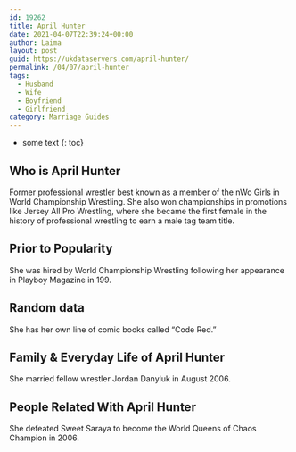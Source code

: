 ```yaml
---
id: 19262
title: April Hunter
date: 2021-04-07T22:39:24+00:00
author: Laima
layout: post
guid: https://ukdataservers.com/april-hunter/
permalink: /04/07/april-hunter
tags:
  - Husband
  - Wife
  - Boyfriend
  - Girlfriend
category: Marriage Guides
---
```


* some text
{: toc}


## Who is April Hunter
                  
                  
                  
Former professional wrestler best known as a member of the nWo Girls in World Championship Wrestling. She also won championships in promotions like Jersey All Pro Wrestling, where she became the first female in the history of professional wrestling to earn a male tag team title.
                  
              
            
              
            
                
                
                
## Prior to Popularity
                  
                  
                  
She was hired by World Championship Wrestling following her appearance in Playboy Magazine in 199.
                  
              
            
              
            
                
                
                
## Random data
                  
                  
                  
She has her own line of comic books called &#8220;Code Red.&#8221;
                  
              
            
              
            
                
                
                
## Family & Everyday Life of April Hunter
                  
                  
                  
She married fellow wrestler Jordan Danyluk in August 2006.
                  
              
            
              
            
                
                
                
## People Related With April Hunter
                  
                  
                  
She defeated Sweet Saraya to become the World Queens of Chaos Champion in 2006.
                  
              
            
              
            
                
              
            
              
              
            
            
              
            
          
          
          